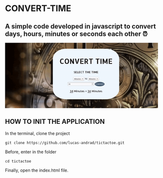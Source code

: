 # CONVERT-TIME
## A simple code developed in javascript to convert days, hours, minutes or seconds each other :alarm_clock:

![](assets/demo.gif)

## HOW TO INIT THE APPLICATION

<p>In the terminal, clone the project</p>

~~~shell
git clone https://github.com/lucas-andrad/tictactoe.git
~~~

<p>Before, enter in the folder</p>

~~~shell
cd tictactoe
~~~

<p>Finally, open the index.html file.</p>
